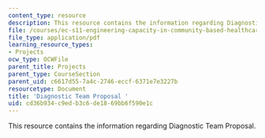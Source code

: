 ```yaml
---
content_type: resource
description: This resource contains the information regarding Diagnostic Team Proposal.
file: /courses/ec-s11-engineering-capacity-in-community-based-healthcare-fall-2005/cd36b934c9edb3c6de1869bb6f590e1c_MITEC_S11F05_dlg_mod1su_fb.pdf
file_type: application/pdf
learning_resource_types:
- Projects
ocw_type: OCWFile
parent_title: Projects
parent_type: CourseSection
parent_uid: c6617d55-7a4c-2746-eccf-6371e7e3227b
resourcetype: Document
title: 'Diagnostic Team Proposal '
uid: cd36b934-c9ed-b3c6-de18-69bb6f590e1c
---
```

This resource contains the information regarding Diagnostic Team Proposal.

